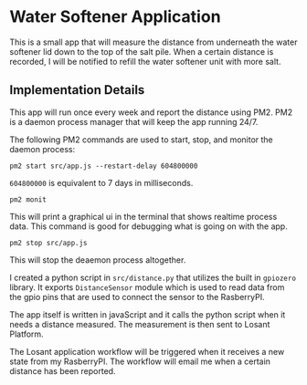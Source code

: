 # Water Softener Application

This is a small app that will measure the distance from underneath the water softener lid down to the top of the salt pile. When a certain distance is recorded, I will be notified to refill the water softener unit with more salt.

## Implementation Details

This app will run once every week and report the distance using PM2. PM2 is a daemon process manager that will keep the app running 24/7.

The following PM2 commands are used to start, stop, and monitor the daemon process:

`pm2 start src/app.js --restart-delay 604800000`

`604800000` is equivalent to 7 days in milliseconds.

`pm2 monit`

This will print a graphical ui in the terminal that shows realtime process data. This command is good for debugging what is going on with the app.

`pm2 stop src/app.js`

This will stop the deaemon process altogether.

I created a python script in `src/distance.py` that utilizes the built in `gpiozero` library. It exports `DistanceSensor` module which is used to read data from the gpio pins that are used to connect the sensor to the RasberryPI.

The app itself is written in javaScript and it calls the python script when it needs a distance measured. The measurement is then sent to Losant Platform.

The Losant application workflow will be triggered when it receives a new state from my RasberryPI. The workflow will email me when a certain distance has been reported.